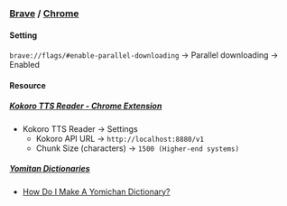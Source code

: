 ### [Brave](https://github.com/brave/brave-browser) / [Chrome](https://www.google.com/chrome/)

#### Setting

`brave://flags/#enable-parallel-downloading` → Parallel downloading → Enabled

#### Resource

##### [Kokoro TTS Reader - Chrome Extension](https://github.com/VJ-Ranga/Right-Click-TTS-Reader-V3)

- Kokoro TTS Reader → Settings
	- Kokoro API URL → `http://localhost:8880/v1`
	- Chunk Size (characters) → `1500 (Higher-end systems)`

##### [Yomitan Dictionaries](https://github.com/MarvNC/yomitan-dictionaries)

- [How Do I Make A Yomichan Dictionary?](https://github.com/MarvNC/yomitan-dictionaries/blob/master/how-to-make-yomichan-dictionaries.md)